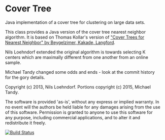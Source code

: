 Cover Tree
==========

Java implementation of a cover tree for clustering on large data sets.

This class provides a Java version of the cover tree nearest neighbor algorithm. It is based on Thomas Kollar's version of ["Cover Trees for Nearest Neighbor" by Beygelzimer, Kakade, Langford](https://homes.cs.washington.edu/~sham/papers/ml/cover_tree.pdf).

Nils Loehndorf extended the original algorithm is towards selecting K centers which are maximally different from one another from an online sample.

Michael Tandy changed some odds and ends - look at the commit history for the gory details.

Copyright (c) 2013, Nils Loehndorf. Portions copyright (c) 2015, Michael Tandy.
 
The software is provided 'as-is', without any express or implied warranty. In no event will the authors be held liable for any damages arising from the use of this software. Permission is granted to anyone to use this software for any purpose, including commercial applications, and to alter it and redistribute it freely.

[![Build Status](https://travis-ci.org/michaeltandy/covertree.svg?branch=master)](https://travis-ci.org/michaeltandy/covertree)
